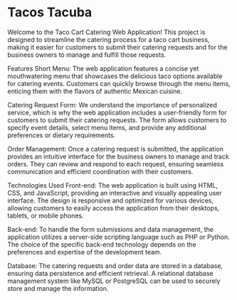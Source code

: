 # Tacos Tacuba

Welcome to the Taco Cart Catering Web Application! This project is designed to streamline the catering process for a taco cart business, making it easier for customers to submit their catering requests and for the business owners to manage and fulfill those requests.

Features
Short Menu: The web application features a concise yet mouthwatering menu that showcases the delicious taco options available for catering events. Customers can quickly browse through the menu items, enticing them with the flavors of authentic Mexican cuisine.

Catering Request Form: We understand the importance of personalized service, which is why the web application includes a user-friendly form for customers to submit their catering requests. The form allows customers to specify event details, select menu items, and provide any additional preferences or dietary requirements.

Order Management: Once a catering request is submitted, the application provides an intuitive interface for the business owners to manage and track orders. They can review and respond to each request, ensuring seamless communication and efficient coordination with their customers.

Technologies Used
Front-end: The web application is built using HTML, CSS, and JavaScript, providing an interactive and visually appealing user interface. The design is responsive and optimized for various devices, allowing customers to easily access the application from their desktops, tablets, or mobile phones.

Back-end: To handle the form submissions and data management, the application utilizes a server-side scripting language such as PHP or Python. The choice of the specific back-end technology depends on the preferences and expertise of the development team.

Database: The catering requests and order data are stored in a database, ensuring data persistence and efficient retrieval. A relational database management system like MySQL or PostgreSQL can be used to securely store and manage the information.
